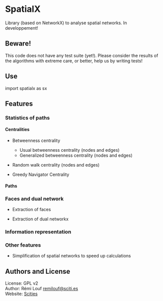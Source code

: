 # SpatialX

Library (based on NetworkX) to analyse spatial networks. In developpement!

## Beware!

This code does not have any test suite (yet!). Please consider the results of
the algorithms with extreme care, or better, help us by writing tests!

## Use

import spatialx as sx 


## Features

### Statistics of paths

#### Centralities

+ Betweenness centrality
    + Usual betweenness centrality (nodes and edges)
    + Generalized betweenness centrality (nodes and edges)

+ Random walk centrality (nodes and edges)

+ Greedy Navigator Centrality

#### Paths


### Faces and dual network

+ Extraction of faces

+ Extraction of dual networkx

### Information representation


### Other features

+ Simplification of spatial networks to speed up calculations


## Authors and License

License: GPL v2  
Author: Rémi Louf <remilouf@sciti.es>  
Website: [Scities](http://www.sciti.es)
